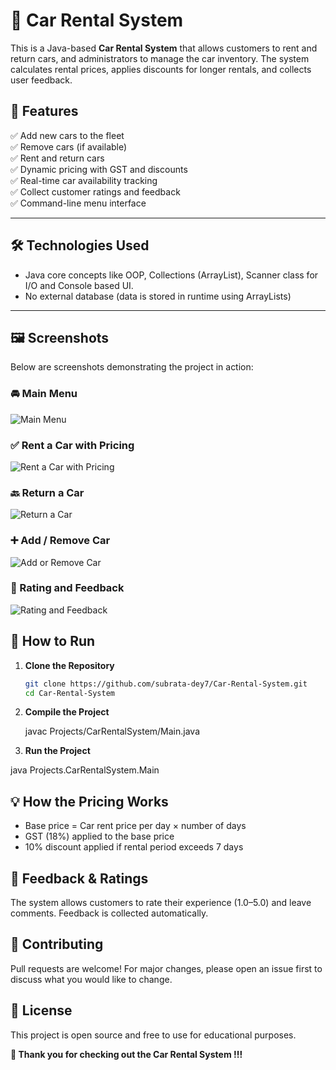
# 🚗 Car Rental System

This is a Java-based **Car Rental System** that allows customers to rent and return cars, and administrators to manage the car inventory. The system calculates rental prices, applies discounts for longer rentals, and collects user feedback.

## 📌 Features

✅ Add new cars to the fleet  
✅ Remove cars (if available)  
✅ Rent and return cars  
✅ Dynamic pricing with GST and discounts  
✅ Real-time car availability tracking  
✅ Collect customer ratings and feedback  
✅ Command-line menu interface

---

## 🛠 Technologies Used

- Java core concepts like OOP, Collections (ArrayList), Scanner class for I/O and Console based UI.
- No external database (data is stored in runtime using ArrayLists)

---

## 🖼️ Screenshots

Below are screenshots demonstrating the project in action:

### 🚘 Main Menu

![Main Menu](https://github.com/subrata-dey7/Car-Rental-System/blob/main/images/rent_car.png)

### ✅ Rent a Car with Pricing

![Rent a Car with Pricing](https://github.com/subrata-dey7/Car-Rental-System/blob/main/images/rent_car_bill.png)

### 🔙 Return a Car

![Return a Car](https://github.com/subrata-dey7/Car-Rental-System/blob/main/images/return_car.png)

### ➕ Add / Remove Car

![Add or Remove Car](https://github.com/subrata-dey7/Car-Rental-System/blob/main/images/add_car.png)

### 🌟 Rating and Feedback

![Rating and Feedback](https://github.com/subrata-dey7/Car-Rental-System/blob/main/images/give_rating.png)

## 📄 How to Run

1. **Clone the Repository**
   ```bash
   git clone https://github.com/subrata-dey7/Car-Rental-System.git
   cd Car-Rental-System

2. **Compile the Project**
    
    javac Projects/CarRentalSystem/Main.java

3. **Run the Project**

java Projects.CarRentalSystem.Main


## 💡 How the Pricing Works

- Base price = Car rent price per day × number of days
- GST (18%) applied to the base price
- 10% discount applied if rental period exceeds 7 days

## 🙌 Feedback & Ratings

The system allows customers to rate their experience (1.0–5.0) and leave comments. Feedback is collected automatically.

## 🤝 Contributing

Pull requests are welcome! For major changes, please open an issue first to discuss what you would like to change.

## 📜 License

This project is open source and free to use for educational purposes.


**🎉 Thank you for checking out the Car Rental System !!!**
